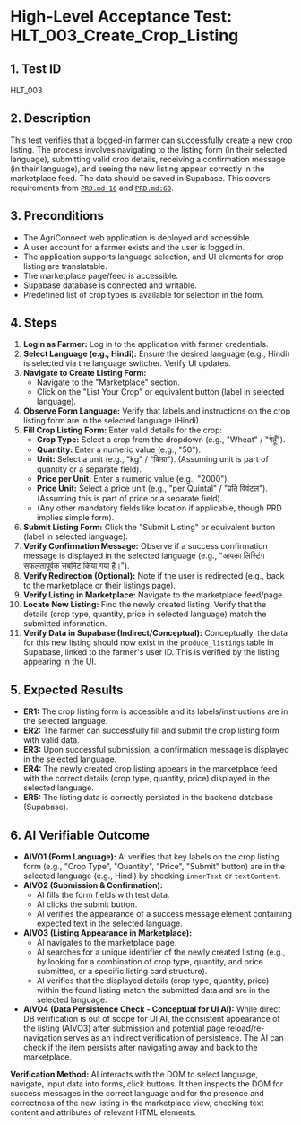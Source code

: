 # High-Level Acceptance Test: HLT_003_Create_Crop_Listing

## 1. Test ID
HLT_003

## 2. Description
This test verifies that a logged-in farmer can successfully create a new crop listing. The process involves navigating to the listing form (in their selected language), submitting valid crop details, receiving a confirmation message (in their language), and seeing the new listing appear correctly in the marketplace feed. The data should be saved in Supabase. This covers requirements from [`PRD.md:16`](docs/PRD.md:16) and [`PRD.md:60`](docs/PRD.md:60).

## 3. Preconditions
*   The AgriConnect web application is deployed and accessible.
*   A user account for a farmer exists and the user is logged in.
*   The application supports language selection, and UI elements for crop listing are translatable.
*   The marketplace page/feed is accessible.
*   Supabase database is connected and writable.
*   Predefined list of crop types is available for selection in the form.

## 4. Steps

1.  **Login as Farmer:** Log in to the application with farmer credentials.
2.  **Select Language (e.g., Hindi):** Ensure the desired language (e.g., Hindi) is selected via the language switcher. Verify UI updates.
3.  **Navigate to Create Listing Form:**
    *   Navigate to the "Marketplace" section.
    *   Click on the "List Your Crop" or equivalent button (label in selected language).
4.  **Observe Form Language:** Verify that labels and instructions on the crop listing form are in the selected language (Hindi).
5.  **Fill Crop Listing Form:** Enter valid details for the crop:
    *   **Crop Type:** Select a crop from the dropdown (e.g., "Wheat" / "गेहूँ").
    *   **Quantity:** Enter a numeric value (e.g., "50").
    *   **Unit:** Select a unit (e.g., "kg" / "किग्रा"). (Assuming unit is part of quantity or a separate field).
    *   **Price per Unit:** Enter a numeric value (e.g., "2000").
    *   **Price Unit:** Select a price unit (e.g., "per Quintal" / "प्रति क्विंटल"). (Assuming this is part of price or a separate field).
    *   (Any other mandatory fields like location if applicable, though PRD implies simple form).
6.  **Submit Listing Form:** Click the "Submit Listing" or equivalent button (label in selected language).
7.  **Verify Confirmation Message:** Observe if a success confirmation message is displayed in the selected language (e.g., "आपका लिस्टिंग सफलतापूर्वक सबमिट किया गया है।").
8.  **Verify Redirection (Optional):** Note if the user is redirected (e.g., back to the marketplace or their listings page).
9.  **Verify Listing in Marketplace:** Navigate to the marketplace feed/page.
10. **Locate New Listing:** Find the newly created listing. Verify that the details (crop type, quantity, price in selected language) match the submitted information.
11. **Verify Data in Supabase (Indirect/Conceptual):** Conceptually, the data for this new listing should now exist in the `produce_listings` table in Supabase, linked to the farmer's user ID. This is verified by the listing appearing in the UI.

## 5. Expected Results

*   **ER1:** The crop listing form is accessible and its labels/instructions are in the selected language.
*   **ER2:** The farmer can successfully fill and submit the crop listing form with valid data.
*   **ER3:** Upon successful submission, a confirmation message is displayed in the selected language.
*   **ER4:** The newly created crop listing appears in the marketplace feed with the correct details (crop type, quantity, price) displayed in the selected language.
*   **ER5:** The listing data is correctly persisted in the backend database (Supabase).

## 6. AI Verifiable Outcome

*   **AIVO1 (Form Language):** AI verifies that key labels on the crop listing form (e.g., "Crop Type", "Quantity", "Price", "Submit" button) are in the selected language (e.g., Hindi) by checking `innerText` or `textContent`.
*   **AIVO2 (Submission & Confirmation):**
    *   AI fills the form fields with test data.
    *   AI clicks the submit button.
    *   AI verifies the appearance of a success message element containing expected text in the selected language.
*   **AIVO3 (Listing Appearance in Marketplace):**
    *   AI navigates to the marketplace page.
    *   AI searches for a unique identifier of the newly created listing (e.g., by looking for a combination of crop type, quantity, and price submitted, or a specific listing card structure).
    *   AI verifies that the displayed details (crop type, quantity, price) within the found listing match the submitted data and are in the selected language.
*   **AIVO4 (Data Persistence Check - Conceptual for UI AI):** While direct DB verification is out of scope for UI AI, the consistent appearance of the listing (AIVO3) after submission and potential page reload/re-navigation serves as an indirect verification of persistence. The AI can check if the item persists after navigating away and back to the marketplace.

**Verification Method:** AI interacts with the DOM to select language, navigate, input data into forms, click buttons. It then inspects the DOM for success messages in the correct language and for the presence and correctness of the new listing in the marketplace view, checking text content and attributes of relevant HTML elements.